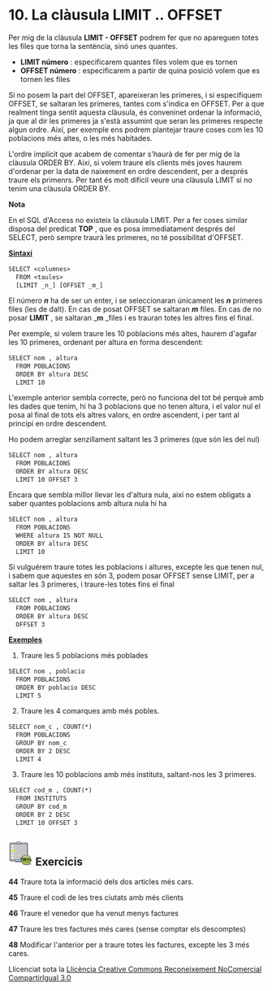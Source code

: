 # 10. La clàusula LIMIT .. OFFSET

Per mig de la clàusula **LIMIT - OFFSET** podrem fer que no apareguen totes
les files que torna la sentència, sinó unes quantes.

  * **LIMIT número** : especificarem quantes files volem que es tornen
  * **OFFSET número** : especificarem a partir de quina posició volem que es tornen les files

Si no posem la part del OFFSET, apareixeran les primeres, i si especifiquem
OFFSET, se saltaran les primeres, tantes com s'indica en OFFSET. Per a que
realment tinga sentit aquesta clàusula, és conveninet ordenar la informació,
ja que al dir les primeres ja s'està assumint que seran les primeres respecte
algun ordre. Així, per exemple ens podrem plantejar traure coses com les 10
poblacions més altes, o les més habitades.

L'ordre implícit que acabem de comentar s'haurà de fer per mig de la clàusula
ORDER BY. Així, si volem traure els clients més joves haurem d'ordenar per la
data de naixement en ordre descendent, per a després traure els primenrs. Per
tant és molt difícil veure una clàusula LIMIT si no tenim una clàusula ORDER
BY.

**Nota**

En el SQL d'Access no existeix la clàusula LIMIT. Per a fer coses similar
disposa del predicat **TOP** , que es posa immediatament després del SELECT,
però sempre traurà les primeres, no té possibilitat d'OFFSET.

**<u>Sintaxi</u>**
```
SELECT <columnes>  
  FROM <taules>  
  [LIMIT _n_] [OFFSET _m_]
```
El número _**n**_ ha de ser un enter, i se seleccionaran únicament les _**n**_
primeres files (les de dalt). En cas de posat OFFSET se saltaran  _**m**_
files. En cas de no posar **LIMIT** , se saltaran _**m** _files i es trauran
totes les altres fins el final.

Per exemple, si volem traure les 10 poblacions més altes, haurem d'agafar les
10 primeres, ordenant per altura en forma descendent:
```
SELECT nom , altura  
  FROM POBLACIONS  
  ORDER BY altura DESC  
  LIMIT 10
```
L'exemple anterior sembla correcte, però no funciona del tot bé perquè amb les
dades que tenim, hi ha 3 poblacions que no tenen altura, i el valor nul el
posa al final de tots els altres valors, en ordre ascendent, i per tant al
principi en ordre descendent.

Ho podem arreglar senzillament saltant les 3 primeres (que són les del nul)
```
SELECT nom , altura  
  FROM POBLACIONS  
  ORDER BY altura DESC  
  LIMIT 10 OFFSET 3
```
Encara que sembla millor llevar les d'altura nula, així no estem obligats a
saber quantes poblacions amb altura nula hi ha
```
SELECT nom , altura  
  FROM POBLACIONS  
  WHERE altura IS NOT NULL  
  ORDER BY altura DESC  
  LIMIT 10
```
Si vulguérem traure totes les poblacions i altures, excepte les que tenen nul,
i sabem que aquestes en són 3, podem posar OFFSET sense LIMIT, per a saltar
les 3 primeres, i traure-les totes fins el final
```
SELECT nom , altura  
  FROM POBLACIONS  
  ORDER BY altura DESC  
  OFFSET 3
```
**<u>Exemples</u>**

  1) Traure les 5 poblacions més poblades
```
SELECT nom , poblacio  
  FROM POBLACIONS  
  ORDER BY poblacio DESC  
  LIMIT 5
```
  2) Traure les 4 comarques amb més pobles.
```
SELECT nom_c , COUNT(*)  
  FROM POBLACIONS  
  GROUP BY nom_c  
  ORDER BY 2 DESC  
  LIMIT 4
```
  3) Traure les 10 poblacions amb més instituts, saltant-nos les 3 primeres.
```
SELECT cod_m , COUNT(*)  
  FROM INSTITUTS  
  GROUP BY cod_m  
  ORDER BY 2 DESC  
  LIMIT 10 OFFSET 3
```

## ![](icon_activity.gif) Exercicis

**44** Traure tota la informació dels dos articles més cars.

**45** Traure el codi de les tres ciutats amb més clients

**46** Traure el venedor que ha venut menys factures  

**47** Traure les tres factures més cares (sense comptar els descomptes)

**48** Modificar l'anterior per a traure totes les factures, excepte les 3
més cares.


Llicenciat sota la  [Llicència Creative Commons Reconeixement NoComercial
CompartirIgual 3.0](http://creativecommons.org/licenses/by-nc-sa/3.0/)


